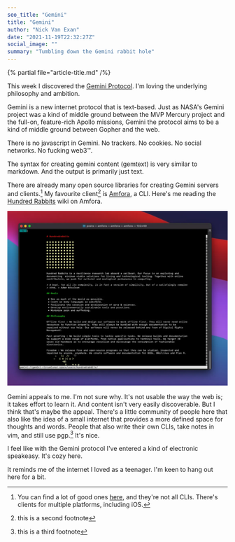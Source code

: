 ```yaml
---
seo_title: "Gemini"
title: "Gemini"
author: "Nick Van Exan"
date: "2021-11-19T22:32:27Z"
social_image: ""
summary: "Tumbling down the Gemini rabbit hole"
---
```


{% partial file="article-title.md" /%}

This week I discovered the [Gemini Protocol](https://gemini.circumlunar.space/). I'm loving the underlying philosophy and ambition.

Gemini is a new internet protocol that is text-based. Just as NASA's Gemini project was a kind of middle ground between the MVP Mercury project and the full-on, feature-rich Apollo missions, Gemini the protocol aims to be a kind of middle ground between Gopher and the web.

There is no javascript in Gemini. No trackers. No cookies. No social networks. No fucking web3™.

The syntax for creating gemini content (gemtext) is very similar to markdown. And the output is primarily just text.

There are already many open source libraries for creating Gemini servers and clients.[^1] My favourite client[^2] is [Amfora](https://github.com/makeworld-the-better-one/amfora), a CLI. Here's me reading the [Hundred Rabbits](https://100r.co/) wiki on Amfora.

![Hundred Rabbits on Gemini Protocol](/public/images/amfora.webp "Hundred Rabbits on Gemini Protocol")

Gemini appeals to me. I'm not sure why. It's not usable the way the web is; it takes effort to learn it. And content isn't very easily discoverable. But I think that's maybe the appeal. There's a little community of people here that also like the idea of a small internet that provides a more defined space for thoughts and words. People that also write their own CLIs, take notes in vim, and still use pgp.[^3] It's nice.

I feel like with the Gemini protocol I've entered a kind of electronic speakeasy. It's cozy here.

It reminds me of the internet I loved as a teenager. I'm keen to hang out here for a bit.

[^1]: You can find a lot of good ones [here](https://gemini.circumlunar.space/software/), and they're not all CLIs. There's clients for multiple platforms, including iOS.
[^2]: this is a second footnote
[^3]: this is a third footnote
